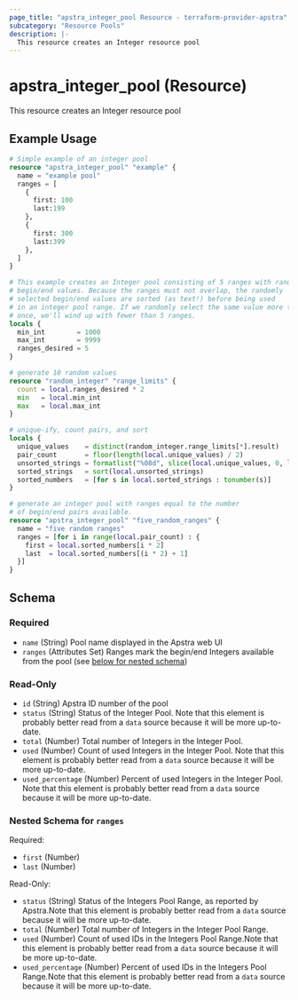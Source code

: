 ```yaml
---
page_title: "apstra_integer_pool Resource - terraform-provider-apstra"
subcategory: "Resource Pools"
description: |-
  This resource creates an Integer resource pool
---
```


# apstra_integer_pool (Resource)

This resource creates an Integer resource pool


## Example Usage

```terraform
# Simple example of an integer pool
resource "apstra_integer_pool" "example" {
  name = "example pool"
  ranges = [
    {
      first: 100
      last:199
    },
    {
      first: 300
      last:399
    },
  ]
}

# This example creates an Integer pool consisting of 5 ranges with random
# begin/end values. Because the ranges must not overlap, the randomly
# selected begin/end values are sorted (as text!) before being used
# in an integer pool range. If we randomly select the same value more than
# once, we'll wind up with fewer than 5 ranges.
locals {
  min_int        = 1000
  max_int        = 9999
  ranges_desired = 5
}

# generate 10 random values
resource "random_integer" "range_limits" {
  count = local.ranges_desired * 2
  min   = local.min_int
  max   = local.max_int
}

# unique-ify, count pairs, and sort
locals {
  unique_values    = distinct(random_integer.range_limits[*].result)
  pair_count       = floor(length(local.unique_values) / 2)
  unsorted_strings = formatlist("%08d", slice(local.unique_values, 0, local.pair_count * 2))
  sorted_strings   = sort(local.unsorted_strings)
  sorted_numbers   = [for s in local.sorted_strings : tonumber(s)]
}

# generate an integer pool with ranges equal to the number
# of begin/end pairs available.
resource "apstra_integer_pool" "five_random_ranges" {
  name = "five random ranges"
  ranges = [for i in range(local.pair_count) : {
    first = local.sorted_numbers[i * 2]
    last  = local.sorted_numbers[(i * 2) + 1]
  }]
}
```

<!-- schema generated by tfplugindocs -->
## Schema

### Required

- `name` (String) Pool name displayed in the Apstra web UI
- `ranges` (Attributes Set) Ranges mark the begin/end Integers available from the pool (see [below for nested schema](#nestedatt--ranges))

### Read-Only

- `id` (String) Apstra ID number of the pool
- `status` (String) Status of the Integer Pool. Note that this element is probably better read from a `data` source because it will be more up-to-date.
- `total` (Number) Total number of Integers in the Integer Pool.
- `used` (Number) Count of used Integers in the Integer Pool. Note that this element is probably better read from a `data` source because it will be more up-to-date.
- `used_percentage` (Number) Percent of used Integers in the Integer Pool. Note that this element is probably better read from a `data` source because it will be more up-to-date.

<a id="nestedatt--ranges"></a>
### Nested Schema for `ranges`

Required:

- `first` (Number)
- `last` (Number)

Read-Only:

- `status` (String) Status of the Integers Pool Range, as reported by Apstra.Note that this element is probably better read from a `data` source because it will be more up-to-date.
- `total` (Number) Total number of Integers in the Integer Pool Range.
- `used` (Number) Count of used IDs in the Integers Pool Range.Note that this element is probably better read from a `data` source because it will be more up-to-date.
- `used_percentage` (Number) Percent of used IDs in the Integers Pool Range.Note that this element is probably better read from a `data` source because it will be more up-to-date.
